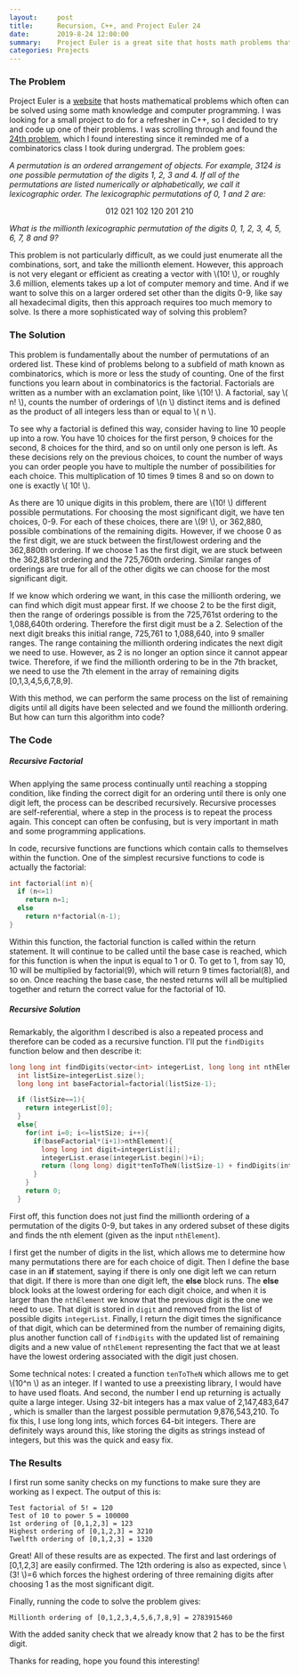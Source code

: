 ```yaml
---
layout:     post
title:      Recursion, C++, and Project Euler 24
date:       2019-8-24 12:00:00
summary:    Project Euler is a great site that hosts math problems that can often be solved using intuition and programming. Here I solve their 24th problem, finding the millionth ordering of [0,1,2,3,4,5,6,7,8,9], in a more general fashion using recursive functions in C++.
categories: Projects
---
```


### The Problem

Project Euler is a [website](https://projecteuler.net/about) that hosts mathematical problems which often can be solved using some math knowledge and computer programming. I was looking for a small project to do for a refresher in C++, so I decided to try and code up one of their problems. I was scrolling through and found the [24th problem](https://projecteuler.net/problem=24), which I found interesting since it reminded me of a combinatorics class I took during undergrad. The problem goes:

*A permutation is an ordered arrangement of objects. For example, 3124 is one possible permutation of the digits 1, 2, 3 and 4. If all of the permutations are listed numerically or alphabetically, we call it lexicographic order. The lexicographic permutations of 0, 1 and 2 are:*

<p align="center">
012   021   102   120   201   210
</p>

*What is the millionth lexicographic permutation of the digits 0, 1, 2, 3, 4, 5, 6, 7, 8 and 9?*

This problem is not particularly difficult, as we could just enumerate all the combinations, sort, and take the millionth element. However, this approach is not very elegant or efficient as creating a vector with \\(10! \\), or roughly 3.6 million, elements takes up a lot of computer memory and time. And if we want to solve this on a larger ordered set other than the digits 0-9, like say all hexadecimal digits, then this approach requires too much memory to solve. Is there a more sophisticated way of solving this problem?

### The Solution

This problem is fundamentally about the number of permutations of an ordered list. These kind of problems belong to a subfield of math known as combinatorics, which is more or less the study of counting. One of the first functions you learn about in combinatorics is the factorial. Factorials are written as a number with an exclamation point, like \\(10! \\). A factorial, say \\( n! \\), counts the number of orderings of \\(n \\) distinct items and is defined as the product of all integers less than or equal to \\( n \\).

To see why a factorial is defined this way, consider having to line 10 people up into a row. You have 10 choices for the first person, 9 choices for the second, 8 choices for the third, and so on until only one person is left. As these decisions rely on the previous choices, to count the number of ways you can order people you have to multiple the number of possibilities for each choice. This multiplication of 10 times 9 times 8 and so on down to one is exactly \\( 10! \\).

As there are 10 unique digits in this problem, there are \\(10! \\) different possible permutations. For choosing the most significant digit, we have ten choices, 0-9. For each of these choices, there are \\(9! \\), or 362,880, possible combinations of the remaining digits. However, if we choose 0 as the first digit, we are stuck between the first/lowest ordering and the 362,880th ordering. If we choose 1 as the first digit, we are stuck between the 362,881st ordering and the 725,760th ordering. Similar ranges of orderings are true for all of the other digits we can choose for the most significant digit.

If we know which ordering we want, in this case the millionth ordering, we can find which digit must appear first. If we choose 2 to be the first digit, then the range of orderings possible is from the 725,761st ordering to the 1,088,640th ordering. Therefore the first digit must be a 2. Selection of the next digit breaks this initial range, 725,761 to 1,088,640, into 9 smaller ranges. The range containing the millionth ordering indicates the next digit we need to use. However, as 2 is no longer an option since it cannot appear twice. Therefore, if we find the millionth ordering to be in the 7th bracket, we need to use the 7th element in the array of remaining digits [0,1,3,4,5,6,7,8,9].

With this method, we can perform the same process on the list of remaining digits until all digits have been selected and we found the millionth ordering. But how can turn this algorithm into code?

### The Code

##### Recursive Factorial
When applying the same process continually until reaching a stopping condition, like finding the correct digit for an ordering until there is only one digit left, the process can be described recursively. Recursive processes are self-referential, where a step in the process is to repeat the process again. This concept can often be confusing, but is very important in math and some programming applications.

In code, recursive functions are functions which contain calls to themselves within the function. One of the simplest recursive functions to code is actually the factorial:
```cpp
int factorial(int n){
  if (n<=1)
    return n=1;
  else
    return n*factorial(n-1);
}
```

Within this function, the factorial function is called within the return statement. It will continue to be called until the base case is reached, which for this function is when the input is equal to 1 or 0. To get to 1, from say 10, 10 will be multiplied by factorial(9), which will return 9 times factorial(8), and so on. Once reaching the base case, the nested returns will all be multiplied together and return the correct value for the factorial of 10.

##### Recursive Solution

Remarkably, the algorithm I described is also a repeated process and therefore can be coded as a recursive function. I'll put the `findDigits` function below and then describe it:
```cpp
long long int findDigits(vector<int> integerList, long long int nthElement){
  int listSize=integerList.size();
  long long int baseFactorial=factorial(listSize-1);

  if (listSize==1){
    return integerList[0];
  }
  else{
    for(int i=0; i<=listSize; i++){
      if(baseFactorial*(i+1)>nthElement){
        long long int digit=integerList[i];
        integerList.erase(integerList.begin()+i);
        return (long long) digit*tenToTheN(listSize-1) + findDigits(integerList,nthElement-baseFactorial*(i));
      }
    }
    return 0;
  }
```

First off, this function does not just find the millionth ordering of a permutation of the digits 0-9, but takes in any ordered subset of these digits and finds the nth element (given as the input `nthElement`).

I first get the number of digits in the list, which allows me to determine how many permutations there are for each choice of digit. Then I define the base case in an **if** statement, saying if there is only one digit left we can return that digit. If there is more than one digit left, the **else** block runs. The **else** block looks at the lowest ordering for each digit choice, and when it is larger than the `nthElement` we know that the previous digit is the one we need to use. That digit is stored in `digit` and removed from the list of possible digits `integerList`. Finally, I return the digit times the significance of that digit, which can be determined from the number of remaining digits, plus another function call of `findDigits` with the updated list of remaining digits and a new value of `nthElement` representing the fact that we at least have the lowest ordering associated with the digit just chosen.

Some technical notes: I created a function `tenToTheN` which allows me to get \\(10^n \\) as an integer. If I wanted to use a preexisting library, I would have to have used floats. And second, the number I end up returning is actually quite a large integer. Using 32-bit integers has a max value of 2,147,483,647 , which is smaller than the largest possible permutation 9,876,543,210. To fix this, I use long long ints, which forces 64-bit integers. There are definitely ways around this, like storing the digits as strings instead of integers, but this was the quick and easy fix.

### The Results

I first run some sanity checks on my functions to make sure they are working as I expect. The output of this is:
```console
Test factorial of 5! = 120
Test of 10 to power 5 = 100000
1st ordering of [0,1,2,3] = 123
Highest ordering of [0,1,2,3] = 3210
Twelfth ordering of [0,1,2,3] = 1320
```

Great! All of these results are as expected. The first and last orderings of [0,1,2,3] are easily confirmed. The 12th ordering is also as expected, since \\(3! \\)=6 which forces the highest ordering of three remaining digits after choosing 1 as the most significant digit.

Finally, running the code to solve the problem gives:

```console
Millionth ordering of [0,1,2,3,4,5,6,7,8,9] = 2783915460
```

With the added sanity check that we already know that 2 has to be the first digit.

Thanks for reading, hope you found this interesting!
